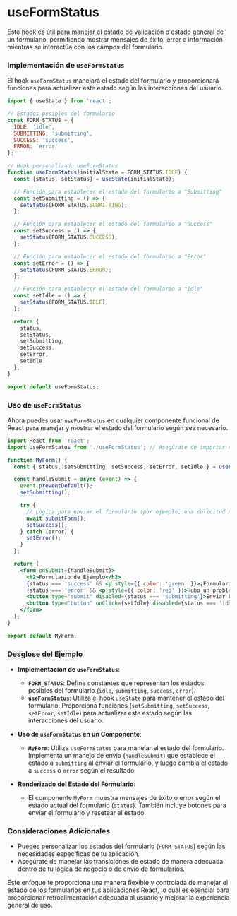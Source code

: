 # useFormStatus
Este hook es útil para manejar el estado de validación o estado general de un formulario, permitiendo mostrar mensajes de éxito, error o información mientras se interactúa con los campos del formulario.

### Implementación de `useFormStatus`

El hook `useFormStatus` manejará el estado del formulario y proporcionará funciones para actualizar este estado según las interacciones del usuario.

```jsx
import { useState } from 'react';

// Estados posibles del formulario
const FORM_STATUS = {
  IDLE: 'idle',
  SUBMITTING: 'submitting',
  SUCCESS: 'success',
  ERROR: 'error'
};

// Hook personalizado useFormStatus
function useFormStatus(initialState = FORM_STATUS.IDLE) {
  const [status, setStatus] = useState(initialState);

  // Función para establecer el estado del formulario a "Submitting"
  const setSubmitting = () => {
    setStatus(FORM_STATUS.SUBMITTING);
  };

  // Función para establecer el estado del formulario a "Success"
  const setSuccess = () => {
    setStatus(FORM_STATUS.SUCCESS);
  };

  // Función para establecer el estado del formulario a "Error"
  const setError = () => {
    setStatus(FORM_STATUS.ERROR);
  };

  // Función para establecer el estado del formulario a "Idle"
  const setIdle = () => {
    setStatus(FORM_STATUS.IDLE);
  };

  return {
    status,
    setStatus,
    setSubmitting,
    setSuccess,
    setError,
    setIdle
  };
}

export default useFormStatus;
```

### Uso de `useFormStatus`

Ahora puedes usar `useFormStatus` en cualquier componente funcional de React para manejar y mostrar el estado del formulario según sea necesario.

```jsx
import React from 'react';
import useFormStatus from './useFormStatus'; // Asegúrate de importar el hook desde el archivo correcto

function MyForm() {
  const { status, setSubmitting, setSuccess, setError, setIdle } = useFormStatus();

  const handleSubmit = async (event) => {
    event.preventDefault();
    setSubmitting();

    try {
      // Lógica para enviar el formulario (por ejemplo, una solicitud HTTP)
      await submitForm();
      setSuccess();
    } catch (error) {
      setError();
    }
  };

  return (
    <form onSubmit={handleSubmit}>
      <h2>Formulario de Ejemplo</h2>
      {status === 'success' && <p style={{ color: 'green' }}>¡Formulario enviado con éxito!</p>}
      {status === 'error' && <p style={{ color: 'red' }}>Hubo un problema al enviar el formulario.</p>}
      <button type="submit" disabled={status === 'submitting'}>Enviar Formulario</button>
      <button type="button" onClick={setIdle} disabled={status === 'idle'}>Resetear Estado</button>
    </form>
  );
}

export default MyForm;
```

### Desglose del Ejemplo

- **Implementación de `useFormStatus`**:
  - **`FORM_STATUS`**: Define constantes que representan los estados posibles del formulario (`idle`, `submitting`, `success`, `error`).
  - **`useFormStatus`**: Utiliza el hook `useState` para mantener el estado del formulario. Proporciona funciones (`setSubmitting`, `setSuccess`, `setError`, `setIdle`) para actualizar este estado según las interacciones del usuario.

- **Uso de `useFormStatus` en un Componente**:
  - **`MyForm`**: Utiliza `useFormStatus` para manejar el estado del formulario. Implementa un manejo de envío (`handleSubmit`) que establece el estado a `submitting` al enviar el formulario, y luego cambia el estado a `success` o `error` según el resultado.

- **Renderizado del Estado del Formulario**:
  - El componente `MyForm` muestra mensajes de éxito o error según el estado actual del formulario (`status`). También incluye botones para enviar el formulario y resetear el estado.

### Consideraciones Adicionales

- Puedes personalizar los estados del formulario (`FORM_STATUS`) según las necesidades específicas de tu aplicación.
- Asegúrate de manejar las transiciones de estado de manera adecuada dentro de tu lógica de negocio o de envío de formularios.

Este enfoque te proporciona una manera flexible y controlada de manejar el estado de los formularios en tus aplicaciones React, lo cual es esencial para proporcionar retroalimentación adecuada al usuario y mejorar la experiencia general de uso.